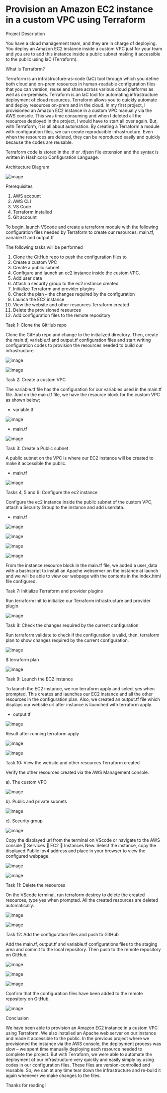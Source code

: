 

# Provision an Amazon EC2 instance in a custom VPC using Terraform   

Project Description

You have a cloud management team, and they are in charge of deploying. You deploy an Amazon EC2 instance inside a custom VPC just for your team and you are to add this instance inside a public subnet making it accessible to the public using IaC (Terraform).


What is Terraform?

Terraform is an infrastructure-as-code (IaC) tool through which you define both cloud and on-prem resources in human-readable configuration files that you can version, reuse and share across various cloud platforms as well as on-premises. Terraform is an IaC tool for automating infrastructure deployment of cloud resources.
Terraform allows you to quickly automate and deploy resources on-prem and in the cloud. In my first project, I provisioned an Amazon EC2 instance in a custom VPC manually via the AWS console. This was time consuming and when I deleted all the resources deployed in the project, I would have to start all over again. But, with Terraform, it is all about automation. By creating a Terraform a module with configuration files, we can create reproducible infrastructure. Even when the resources are deleted, they can be reproduced easily and quickly because the codes are reusable.

Terraform code is stored in the .tf or .tfjson file extension and the syntax is written in Hashicorp Configuration Language.

Architecture Diagram

![image](https://user-images.githubusercontent.com/74336816/215671409-7dcf4b40-9f3a-43dd-975a-56e923d12e12.png)


Prerequisites
1. AWS account
2. AWS CLI 
3. VS Code 
4. Terraform Installed
5. Git account

To begin, launch VScode and create a terraform module with the following configuration files needed by Terraform to create our resources; main.tf, variable.tf and output.tf

The following tasks will be performed
1. Clone the GitHub repo to push the configuration files to
2. Create a custom VPC
3. Create a public subnet
4. Configure and launch an ec2 instance inside the custom VPC.
5. Add user data
6. Attach a security group to the ec2 instance created
7. Initialize Terraform and provider plugins
8. Check the plan – the changes required by the configuration
9. Launch the EC2 instance
10. View the website and other resources Terraform created
11. Delete the provisioned resources
12. Add configuration files to the remote repository


Task 1: Clone the GitHub repo

Clone the GitHub repo and change to the initialized directory. Then, create the main.tf, variable.tf and output.tf configuration files and start writing configuration codes to provision the resources needed to build our infrastructure.

![image](https://user-images.githubusercontent.com/74336816/215671717-59a2d31e-0c0a-475c-ac35-7dbb8a71d8a3.png)


![image](https://user-images.githubusercontent.com/74336816/215671743-bd01031a-b833-4a4c-88b7-da3917a848b4.png)





Task 2: Create a custom VPC

The variable.tf file has the configuration for our variables used in the main.tf file. And on the main.tf file, we have the resource block for the custom VPC as shown below;

- variable.tf

![image](https://user-images.githubusercontent.com/74336816/215726535-e367bed5-0dce-4778-a46b-5fd3fd71951f.png)

- main.tf

![image](https://user-images.githubusercontent.com/74336816/215726673-0c41db33-595f-44ec-8353-9c49597291b5.png)




Task 3: Create a Public subnet

A public subnet on the VPC is where our EC2 instance will be created to make it accessible the public.

- main.tf

![image](https://user-images.githubusercontent.com/74336816/215727012-7b74e50a-e0dd-4ba9-9072-4558086dd45e.png)




Tasks 4, 5 and 6: Configure the ec2 instance 

Configure the ec2 instance inside the public subnet of the custom VPC, attach a Security Group to the instance and add userdata.

- main.tf

![image](https://user-images.githubusercontent.com/74336816/215727270-0d3defdd-01e7-4ab3-949b-ec86000fee6d.png)

![image](https://user-images.githubusercontent.com/74336816/215727375-281778e7-9e8b-44e3-930d-ec7d9326712f.png)

![image](https://user-images.githubusercontent.com/74336816/215727507-23883dcd-fdb2-48da-b38c-1f7ace145d47.png)

![image](https://user-images.githubusercontent.com/74336816/215727552-3a24a74d-d85f-459f-b1cf-956f8da79be8.png)


From the instance resource block in the main.tf file, we added a user_data with a bashscript to install an Apache webserver on the instance at launch and we will be able to view our webpage with the contents in the index.html file configured.





Task 7: Initialize Terraform and provider plugins

Run terraform init to initialize our Terraform infrastructure and provider plugin

![image](https://user-images.githubusercontent.com/74336816/215727752-57ad4602-4075-4a15-8688-220656338854.png)





Task 8: Check the changes required by the current configuration

Run terraform validate to check if the configuration is valid, then, terraform plan to show changes required by the current configuration.

![image](https://user-images.githubusercontent.com/74336816/215727968-8a3a1cf0-2de1-40b2-b17f-2764a99613fc.png)

$ terraform plan

![image](https://user-images.githubusercontent.com/74336816/215728106-b37aeb1a-4504-42b3-844a-9dd2a44c0c43.png)





Task 9: Launch the EC2 instance

To launch the EC2 instance, we run terraform apply and select yes when prompted. This creates and launches our EC2 instance and all the other resources in the configuration plan.
Also, we created an output.tf file which displays our website url after instance is launched with terraform apply.

- output.tf

![image](https://user-images.githubusercontent.com/74336816/215728302-42edb353-9887-43ec-9472-091bcd9c8bfb.png)


Result after running terraform apply

![image](https://user-images.githubusercontent.com/74336816/215728411-094030d6-16c1-4e1e-a1b6-9e8f4022639e.png)

![image](https://user-images.githubusercontent.com/74336816/215728473-1ca9f1e3-b94c-48bd-bf55-8be8146077c6.png)




Task 10: View the website and other resources Terraform created

Verify the other resources created via the AWS Management console.
    
a). The custom VPC

![image](https://user-images.githubusercontent.com/74336816/215728778-6cbf7abc-bdaf-41f8-89a0-afa0a6c46dd4.png)

b). Public and private subnets

![image](https://user-images.githubusercontent.com/74336816/215728960-b7c3625c-0f08-49c4-bdeb-1f2273b94cc9.png)

c). Security group

![image](https://user-images.githubusercontent.com/74336816/215729082-9f58fb63-7511-4d64-9d6b-3b194f0ef3ab.png)

Copy the displayed url from the terminal on VScode or navigate to the AWS console  Services  EC2  Instances New. Select the instance, copy the displayed Public ipv4 address and place in your browser to view the configured webpage.

![image](https://user-images.githubusercontent.com/74336816/215729219-91be1bae-08d0-4d23-9d2c-2f707af67c2f.png)

![image](https://user-images.githubusercontent.com/74336816/215729303-3880c989-b561-4927-9b52-8d51defbfb2e.png)





Task 11: Delete the resources

On the VScode terminal, run terraform destroy to delete the created resources, type yes when prompted. All the created resources are deleted automatically.

![image](https://user-images.githubusercontent.com/74336816/215729491-7451b2cb-2bd7-476a-bf4d-d57d1abab3a1.png)

![image](https://user-images.githubusercontent.com/74336816/215729572-3f5c9842-f57f-48b4-bf11-edee3b8ef574.png)





Task 12: Add the configuration files and push to GitHub

Add the main.tf, output.tf and variable.tf configurations files to the staging area and commit to the local repository. Then push to the remote repository on GitHub.


![image](https://user-images.githubusercontent.com/74336816/215729774-33468878-7bcc-459d-af33-cc25fa8c09a4.png)

![image](https://user-images.githubusercontent.com/74336816/215729820-e9749d27-6338-4511-8305-163caaf1d2cc.png)

![image](https://user-images.githubusercontent.com/74336816/215729891-7a2e5850-950f-402e-97c3-430344d91b8b.png)


Confirm that the configuration files have been added to the remote repository on GitHub.

![image](https://user-images.githubusercontent.com/74336816/215729999-724f0e98-0d89-4a4b-8bec-b45a0b745e7b.png)




Conclusion

We have been able to provision an Amazon EC2 instance in a custom VPC using Terraform. We also installed an Apache web server on our instance and made it accessible to the public. In the previous project where we provisioned the instance via the AWS console, the deployment process was slow – we spent time manually deploying each resource needed to complete the project. But with Terraform, we were able to automate the deployment of our infrastructure very quickly and easily simply by using codes in our configuration files. These files are version-controlled and reusable. So, we can at any time tear down the infrastructure and re-build it again whenever we make changes to the files.   



Thanks for reading!


